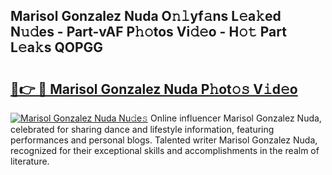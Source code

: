## Marisol Gonzalez Nuda O𝚗𝚕yf𝚊ns L𝚎a𝚔ed N𝚞𝚍es - Part-vAF P𝚑𝚘tos Vi𝚍𝚎o - H𝚘𝚝 Part L𝚎a𝚔s QOPGG

# <h2><a href="http://kf54uy4.oniu.top/?m=Marisol+Gonzalez+Nuda">🔗👉 🔴 Marisol Gonzalez Nuda P𝚑ot𝚘𝚜 V𝚒d𝚎o</a></h2>

[![Marisol Gonzalez Nuda Nu𝚍e𝚜](https://i.imgur.com/0qMVB7G.gif)](http://kf54uy4.oniu.top/?m=Marisol+Gonzalez+Nuda)
Online influencer Marisol Gonzalez Nuda, celebrated for sharing dance and lifestyle information, featuring performances and personal blogs. Talented writer Marisol Gonzalez Nuda, recognized for their exceptional skills and accomplishments in the realm of literature.  
